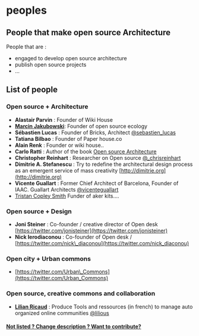 # peoples

## People that make open source Architecture

People that are :

* engaged to develop open source architecture
* publish open source projects
* ...

## List of people

### Open source + Architecture

* **Alastair Parvin** : Founder of Wiki House
* [**Marcin Jakubowski**](http://opensourceecology.org/marcin-jakubowski/#): Founder of open source ecology
* **Sébastien Lucas** : Founder  of Bricks, Architect [@sebastien\_lucas](https://twitter.com/sebastien_lucas)
* **Tatiana Bilbao** : Founder of Paper house.co
* **Alain Renk** : Founder or wiki house..
* **Carlo Ratti** : Author of the book [Open source Architecture](http://www.amazon.com/Open-Source-Architecture-Carlo-Ratti/dp/0500343063)
* **Christopher Reinhart** : Researcher on Open source  [@\_chrisreinhart](https://twitter.com/_chrisreinhart)
* **Dimitrie A. Stefanescu** : Try to redefine the architectural design process as an emergent service of mass creativity [http://dimitrie.org](http://dimitrie.org)
* **Vicente Guallart** : Former Chief Architect of Barcelona, Founder of IAAC. Guallart Architects [@vicenteguallart](https://twitter.com/vicenteguallart)
* [Tristan Copley Smith](https://twitter.com/trizcs) Funder of aker kits....

### Open source + Design

* **Joni Steiner** : Co-founder / creative director of Open desk [https://twitter.com/jonisteiner](https://twitter.com/jonisteiner)
* **Nick Ierodiaconou** : Co-founder of Open desk / [https://twitter.com/nick\_diaconou](https://twitter.com/nick_diaconou)

### Open city + Urban commons

* [https://twitter.com/Urban\_Commons](https://twitter.com/Urban_Commons)

### Open source, creative commons and collaboration

* [**Lilian Ricaud**](http://www.lilianricaud.com) : Produce Tools and ressources \(in french\) to manage auto organized online communities [@lilious](https://twitter.com/lilious)

#### [Not listed ? Change description ? Want to contribute?]()

